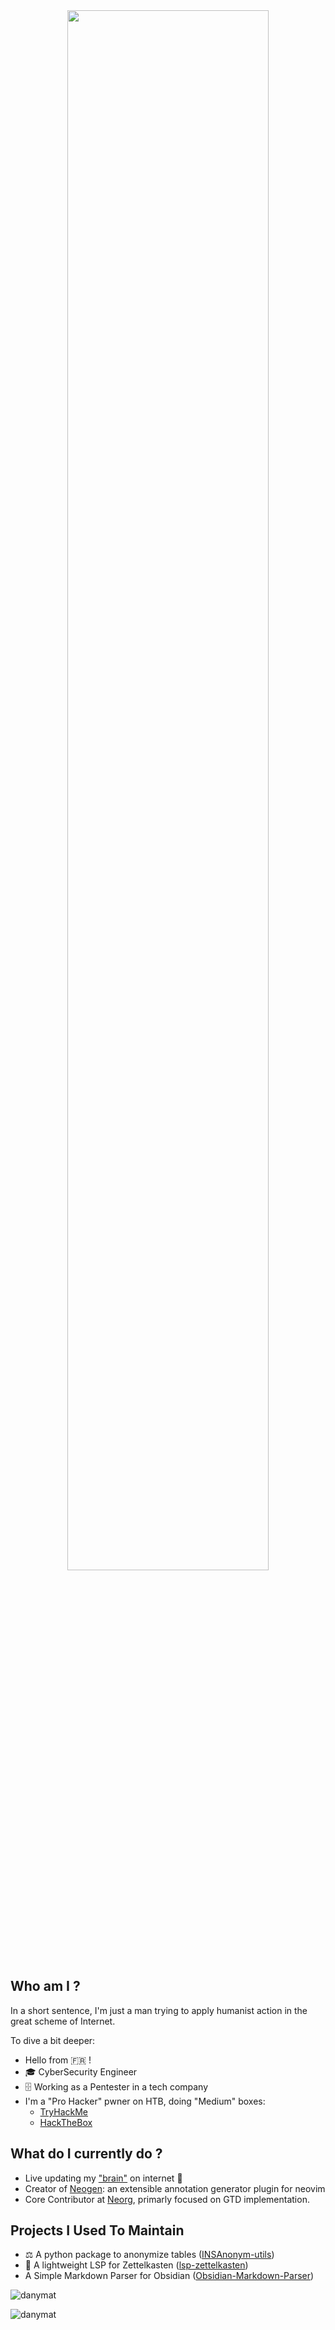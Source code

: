 <div align="center">
    <img src="https://user-images.githubusercontent.com/5306901/145381983-21906272-1290-4735-b945-847c5607749d.gif" style="width: 80%; height: auto;"/>
</div>

## Who am I ?

In a short sentence, I'm just a man trying to apply humanist action in the great scheme of Internet.

To dive a bit deeper:
- Hello from 🇫🇷 !
- 🎓 CyberSecurity Engineer
- 🗄️ Working as a Pentester in a tech company
- I'm a "Pro Hacker" pwner on HTB, doing "Medium" boxes:
    - [TryHackMe](https://tryhackme.com/p/danymat)
    - [HackTheBox](https://app.hackthebox.eu/profile/296919)


## What do I currently do ?

- Live updating my ["brain"](https://danymat.dev) on internet 🧐
- Creator of [Neogen](https://github.com/danymat/neogen): an extensible annotation generator plugin for neovim 
- Core Contributor at [Neorg](https://github.com/vhyrro/neorg), primarly focused on GTD implementation.

## Projects I Used To Maintain

- ⚖️ A python package to anonymize tables ([INSAnonym-utils](https://github.com/danymat/INSAnonym-utils/))
- 📝 A lightweight LSP for Zettelkasten ([lsp-zettelkasten](https://github.com/danymat/lsp-zettelkasten))
- A Simple Markdown Parser for Obsidian ([Obsidian-Markdown-Parser](https://github.com/danymat/Obsidian-Markdown-Parser))

<p align="left"> <img src="https://github-readme-stats.vercel.app/api?username=danymat&show_icons=true&title_color=ebbcba&text_color=e0def4&icon_color=eb6f92&bg_color=20,191724,26233a" alt="danymat" /> </p>
<p align="left"> <img src="https://komarev.com/ghpvc/?username=danymat&label=Profile%20views&color=0e75b6&style=flat" alt="danymat" /> </p>
